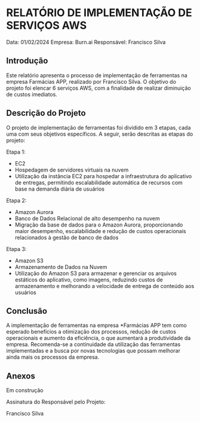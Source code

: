 # RELATÓRIO DE IMPLEMENTAÇÃO DE SERVIÇOS AWS

Data: 01/02/2024
Empresa: Burn.ai 
Responsável: Francisco Silva

## Introdução
Este relatório apresenta o processo de implementação de ferramentas na empresa Farmácias APP, realizado por Francisco Silva. O objetivo do projeto foi elencar 6 serviços AWS, com a finalidade de realizar diminuição de custos imediatos.

## Descrição do Projeto
O projeto de implementação de ferramentas foi dividido em 3 etapas, cada uma com seus objetivos específicos. A seguir, serão descritas as etapas do projeto:

Etapa 1: 
- EC2
- Hospedagem de servidores virtuais na nuvem
- Utilização da instância EC2 para hospedar a infraestrutura do aplicativo de entregas, permitindo escalabilidade automática de recursos com base na demanda diária de usuários

Etapa 2: 
- Amazon Aurora
- Banco de Dados Relacional de alto desempenho na nuvem
- Migração da base de dados para o Amazon Aurora, proporcionando maior desempenho, escalabilidade e redução de custos operacionais relacionados à gestão de banco de dados

Etapa 3: 
- Amazon S3
- Armazenamento de Dados na Nuvem
- Utilização do Amazon S3 para armazenar e gerenciar os arquivos estáticos do aplicativo, como imagens, reduzindo custos de armazenamento e melhorando a velocidade de entrega de conteúdo aos usuários



## Conclusão
A implementação de ferramentas na empresa *Farmácias APP tem como esperado benefícios a otimização dos processos, redução de custos operacionais e aumento da eficiência, o que aumentará a produtividade da empresa. Recomenda-se a continuidade da utilização das ferramentas implementadas e a busca por novas tecnologias que possam melhorar ainda mais os processos da empresa.

## Anexos

Em construção

Assinatura do Responsável pelo Projeto:

Francisco Silva
